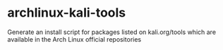 # archlinux-kali-tools
Generate an install script for packages listed on kali.org/tools which are available in the Arch Linux official repositories
